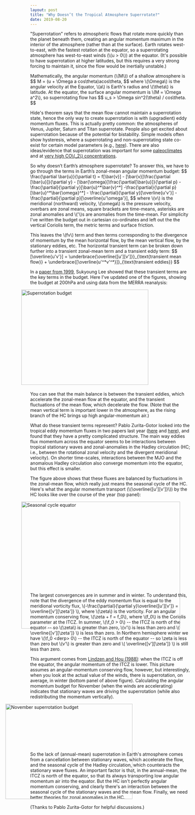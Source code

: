 ```yaml
---
layout: post
title: "Why Doesn’t the Tropical Atmosphere Superrotate?"
date: 2019-08-20
---
```


<p>"Superrotation" refers to atmospheric flows that rotate more quickly than the planet beneath them, creating an angular momentum maximum in the interior of the atmosphere (rather than at the surface). Earth rotates west-to-east, with the fastest rotation at the equator, so a superrotating atmosphere has west-to-east winds (\(u > 0\)) at the equator. (It's possible to have superrotation at higher latitudes, but this requires a very strong forcing to maintain it, since the flow would be inertially unstable.)

<p>Mathematically, the angular momentum (\(M\)) of a shallow atmosphere is
$$
M = (u + \Omega a cos\theta)acos\theta,
$$
where \(\Omega\) is the angular velocity at the Equator, \(a\) is Earth's radius and \(\theta\) is latitude. At the equator, the surface angular momentum is \(M = \Omega a^2\), so superrotating flow has
$$
u_s > \Omega sin^2(\theta) / cos\theta.
$$</p>

<p>Hide's theorem says that the mean flow cannot maintain a superrotation state, hence the only way to create superrotation is with (upgradient) eddy momentum fluxes. This is actually pretty common: the atmospheres of Venus, Jupiter, Saturn and Titan superrotate. People also get excited about superrotation because of the potential for bistability. Simple models often show hysteresis, where a superrotating and non-superrotating state co-exist for certain model parameters (e.g., <a href="https://journals.ametsoc.org/doi/abs/10.1175/1520-0469%281993%29050%3C1211%3AESAMOT%3E2.0.CO%3B2">here</a>). There are also ideas/evidence that superrotation was important for some <a href="https://agupubs.onlinelibrary.wiley.com/doi/full/10.1029/2008PA001652">paleoclimates</a> and at <a href="https://agupubs.onlinelibrary.wiley.com/doi/10.1029/2010GL043468">very high CO\(_2\) concentrations</a>.</p>

<p>So why doesn’t Earth’s atmosphere superrotate? To answer this, we have to go through the terms in Earth’s zonal-mean angular momentum budget:
$$
\frac{\partial \bar{u}}{\partial t} = f[\bar{v}] - [\bar{v}]\frac{\partial [\bar{u}]}{\partial y} - [\bar{\omega}]\frac{\partial[\bar{u}]}{\partial p} - \frac{\partial}{\partial y}[\bar{u}^*\bar{v}^*] -\frac{\partial}{\partial p}[\bar{u}^*\bar{\omega}^*] - \frac{\partial}{\partial y}[\overline{u'v'}] - \frac{\partial}{\partial p}[\overline{u'\omega'}],
$$
where \(v\) is the meridional (northward) velocity, \(\omega\) is the pressure velocity, overbars are zonal means, square brackets are time-means, asterisks are zonal anomalies and \('\)s are anomalies from the time-mean. For simplicity I've written the budget out in cartesian co-ordinates and left out the the vertical Coriolis term, the metric terms and surface friction.</p>

<p>This leaves the \(fv\) term and then terms corresponding to the divergence of momentum by the mean horizontal flow, by the mean vertical flow, by the stationary eddies, etc. The horizontal transient term can be broken down further into a transient zonal-mean term and a transient eddy term:
$$
[\overline{u'v'}] = \underbrace{\overline{[u'][v']}}_{\text{transient mean flow}} + \underbrace{[\overline{u'^*v'^*}]}_{\text{transient eddies}}
$$</p>

<p>In a <a href="http://www.meteo.psu.edu/~sxl31/papers/Lee99.pdf">paper from 1999</a>, Sukyoung Lee showed that these transient terms are the key terms in the budget. Here I've updated one of the figures, showing the budget at 200hPa and using data from the MERRA reanalysis:</p>
<img src="http://nicklutsko.github.io/notes/images/annual_mean_superrotation_budget.png" alt="Superrotation budget" style="position:absolute; left:200px; width:400px;height:300px;" class="center">
<br /><br /><br /><br /><br /><br /><br /><br /><br /><br /><br /><br /><br /><br /><br /><br /><br /><br />

<p>You can see that the main balance is between the transient eddies, which accelerate the zonal-mean flow at the equator, and the transient fluctuations of the mean flow, which decelerate the flow. (Note that the mean vertical term is important lower in the atmosphere, as the rising branch of the HC brings up high angular-momentum air.)</p>

<p>What do these transient terms represent? Pablo Zurita-Gotor looked into the tropical eddy momentum fluxes in two papers last year (<a href="https://journals.ametsoc.org/doi/full/10.1175/JAS-D-18-0297.1">here</a> and <a href="https://journals.ametsoc.org/doi/full/10.1175/JAS-D-18-0304.1">here</a>), and found that they have a pretty complicated structure. The main way eddies flux momentum across the equator seems to be interactions between tropical stationary waves and zonal-anomalies in the Hadley circulation (HC; i.e., between the rotational zonal velocity and the divergent meridional velocity). On shorter time-scales, interactions between the MJO and the anomalous Hadley circulation also converge momentum into the equator, but this effect is smaller.</p> 

<p>The figure above shows that these fluxes are balanced by fluctuations in the zonal-mean flow, which really just means the seasonal cycle of the HC. Here's what the angular momentum transport (\(\overline{[u'][v']}\)) by the HC looks like over the course of the year (top panel):</p> 

<img src="http://nicklutsko.github.io/notes/images/seasonal_cycles_equator.png" alt="Seasonal cycle equator" style="position:absolute; left:200px; width:500px;height:400px;" class="center">
<br /><br /><br /><br /><br /><br /><br /><br /><br /><br /><br /><br /><br /><br /><br /><br />

<p>The largest convergences are in summer and in winter. To understand this, note that the divergence of the eddy momentum flux is equal to the meridional vorticity flux, \(-\frac{\partial}{\partial y}\overline{[u'][v']} = \overline{[v'][\zeta']} \), where \(\zeta\) is the vorticity. For an angular momentum conserving flow, \(\zeta + f = f_0\), where \(f_0\) is the Coriolis parameter at the ITCZ. In summer, \(\f_0 > 0\) -- the ITCZ is north of the equator -- so \(\zeta\) is greater than zero, \(v'\) is less than zero and \( \overline{[v'][\zeta']} \) is less than zero. In Northern hemisphere winter we have \(\f_0 &lt;derp> 0\) -- the ITCZ is north of the equator -- so \zeta is less than zero but \(v'\) is greater than zero and \( \overline{[v'][\zeta']} \) is still less than zero.</p>

<p> This argument comes from <a href="https://journals.ametsoc.org/doi/pdf/10.1175/1520-0469%281988%29045%3C2416%3AHCFZAH%3E2.0.CO%3B2">Lindzen and Hou (1988)</a>: when the ITCZ is off the equator, the angular momentum of the ITCZ is lower. This picture assumes an angular-momentum conserving flow, however, but interestingly, when you look at the actual value of the winds, there is superrotation, on average, in winter (bottom panel of above figure). Calculating the angular momentum budget for November (when the winds are accelerating) indicates that stationary waves are driving the superrotation (while also redistributing the momentum vertically). </p> 

<img src="http://nicklutsko.github.io/notes/images/November_superrotation_budget.png" alt="November superrotation budget" style="position:absolute; left:150px; width:400px;height:300px;" class="center">
<br /><br /><br /><br /><br /><br /><br /><br />

<p>So the lack of (annual-mean) superrotation in Earth's atmosphere comes from a cancellation between stationary waves, which accelerate the flow, and the seasonal cycle of the Hadley circulation, which counteracts the stationary wave fluxes. An important factor is that, in the annual-mean, the ITCZ is north of the equator, so that its always transporting low angular momentum air into the equator. But the HC isn't perfectly angular momentum conserving, and clearly there's an interaction between the seasonal cycle of the stationary waves and the mean flow. Finally, we need better theories for zonal anomalies in the HC.</p> 

<p>(Thanks to Pablo Zurita-Gotor for helpful discussions.)</p>

